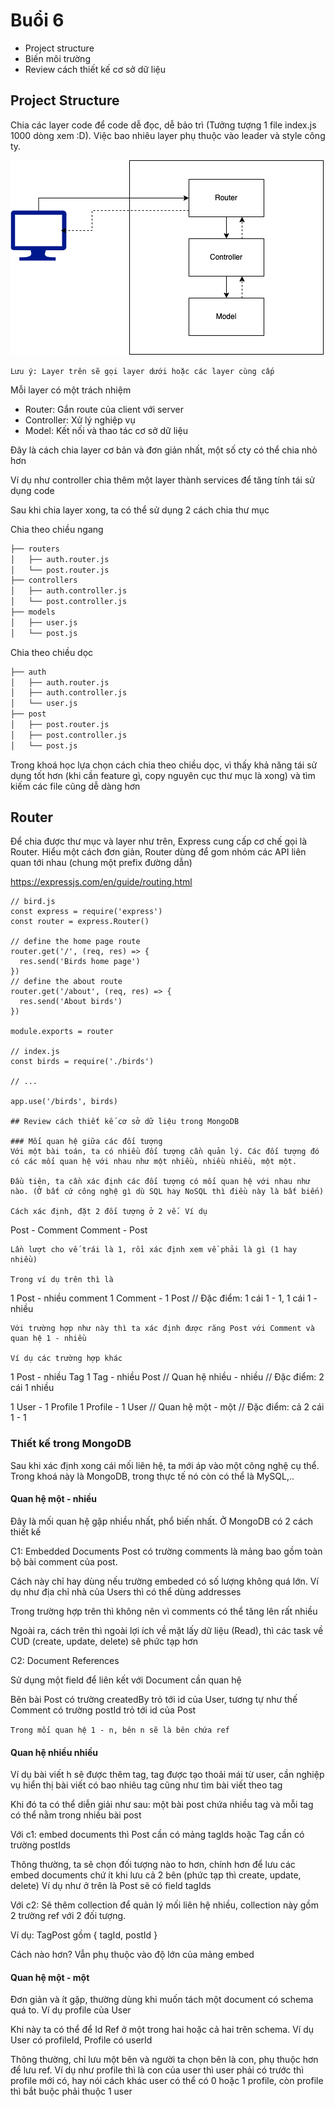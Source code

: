 # Buổi 6
- Project structure
- Biến môi trường
- Review cách thiết kế cơ sở dữ liệu

## Project Structure
Chia các layer code để code dễ đọc, dễ bảo trì (Tưởng tượng 1 file index.js 1000 dòng xem :D). Việc bao nhiêu layer phụ thuộc vào leader và style công ty.

![layer](static/layer.png)

`Lưu ý: Layer trên sẽ gọi layer dưới hoặc các layer cùng cấp`

Mỗi layer có một trách nhiệm

- Router: Gắn route của client với server
- Controller: Xử lý nghiệp vụ
- Model: Kết nối và thao tác cơ sở dữ liệu

Đây là cách chia layer cơ bản và đơn giản nhất, một số cty có thể chia nhỏ hơn 

Ví dụ như controller chia thêm một layer thành services để tăng tính tái sử dụng code

Sau khi chia layer xong, ta có thể sử dụng 2 cách chia thư mục

Chia theo chiều ngang
```bash
├── routers
│   ├── auth.router.js
│   └── post.router.js
├── controllers
│   ├── auth.controller.js
│   └── post.controller.js
├── models
│   ├── user.js
│   └── post.js
```
Chia theo chiều dọc
```bash
├── auth
│   ├── auth.router.js
│   ├── auth.controller.js
│   └── user.js
├── post
│   ├── post.router.js
│   ├── post.controller.js
│   └── post.js
```

Trong khoá học lựa chọn cách chia theo chiều dọc, vì thấy khả năng tái sử dụng tốt hơn (khi cần feature gì, copy nguyên cục thư mục là xong) và tìm kiếm các file cũng dễ dàng hơn

## Router
Để chia được thư mục và layer như trên, Express cung cấp cơ chế gọi là Router. Hiểu một cách đơn giản, Router dùng để gom nhóm các API liên quan tới nhau (chung một prefix đường dẫn)

https://expressjs.com/en/guide/routing.html

```
// bird.js
const express = require('express')
const router = express.Router()

// define the home page route
router.get('/', (req, res) => {
  res.send('Birds home page')
})
// define the about route
router.get('/about', (req, res) => {
  res.send('About birds')
})

module.exports = router

// index.js
const birds = require('./birds')

// ...

app.use('/birds', birds)

## Review cách thiết kế cơ sở dữ liệu trong MongoDB

### Mối quan hệ giữa các đối tượng
Với một bài toán, ta có nhiều đối tượng cần quản lý. Các đối tượng đó có các mối quan hệ với nhau như một nhiều, nhiều nhiều, một một.

Đầu tiên, ta cần xác định các đối tượng có mối quan hệ với nhau như nào. (Ở bất cứ công nghệ gì dù SQL hay NoSQL thì điều này là bất biến)

Cách xác định, đặt 2 đối tượng ở 2 vế. Ví dụ
```
Post - Comment
Comment - Post
```
Lần lượt cho vế trái là 1, rồi xác định xem về phải là gì (1 hay nhiều)

Trong ví dụ trên thì là 
```
1 Post - nhiều comment
1 Comment - 1 Post
// Đặc điểm: 1 cái 1 - 1, 1 cái 1 - nhiều
```
Với trường hợp như này thì ta xác định được răng Post với Comment và quan hệ 1 - nhiều

Ví dụ các trường hợp khác
```
1 Post - nhiều Tag
1 Tag - nhiều Post
// Quan hệ nhiều - nhiều
// Đặc điểm: 2 cái 1 nhiều 

1 User - 1 Profile
1 Profile - 1 User
// Quan hệ một - một
// Đặc điểm: cả 2 cái 1 - 1

### Thiết kế trong MongoDB
Sau khi xác định xong cái mối liên hệ, ta mới áp vào một công nghệ cụ thể. Trong khoá này là MongoDB, trong thực tế nó còn có thể là MySQL,..

#### Quan hệ một - nhiều
Đây là mối quan hệ gặp nhiều nhất, phổ biến nhất. Ở MongoDB có 2 cách thiết kế

C1: Embedded Documents
Post có trường comments là mảng bao gồm toàn bộ bài comment của post. 

Cách này chỉ hay dùng nếu trường embeded có số lượng không quá lớn. Ví dụ như địa chỉ nhà của Users thì có thể dùng addresses

Trong trường hợp trên thì không nên vì comments có thể tăng lên rất nhiều

Ngoài ra, cách trên thì ngoài lợi ích về mặt lấy dữ liệu (Read), thì các task về CUD (create, update, delete) sẽ phức tạp hơn

C2: Document References

Sử dụng một field để liên kết với Document cần quan hệ

Bên bài Post có trường createdBy trỏ tới id của User, tương tự như thế Comment có trường postId trỏ tới id của Post 

`Trong mối quan hệ 1 - n, bên n sẽ là bên chứa ref`

#### Quan hệ nhiều nhiều
Ví dụ bài viết h sẽ được thêm tag, tag được tạo thoải mái từ user, cần nghiệp vụ hiển thị bài viết có bao nhiêu tag cũng như tìm bài viết theo tag

Khi đó ta có thể diễn giải như sau: một bài post chứa nhiều tag và mỗi tag có thể nằm trong nhiều bài post

Với c1: embed documents thì Post cần có mảng tagIds hoặc Tag cần có trường postIds

Thông thường, ta sẽ chọn đối tượng nào to hơn, chính hơn để lưu các embed documents chứ ít khi lưu cả 2 bên (phức tạp thì create, update, delete)
Ví dụ như ở trên là Post sẽ có field tagIds 

Với c2: Sẽ thêm collection để quản lý mối liên hệ nhiều, collection này gồm 2 trường ref với 2 đối tượng.

Ví dụ: TagPost gồm { tagId, postId }

Cách nào hơn? Vẫn phụ thuộc vào độ lớn của mảng embed

#### Quan hệ một - một
Đơn giản và ít gặp, thường dùng khi muốn tách một document có schema quá to. Ví dụ profile của User

Khi này ta có thể để Id Ref ở một trong hai hoặc cả hai trên schema. Ví dụ User có profileId, Profile có userId

Thông thường, chỉ lưu một bên và người ta chọn bên là con, phụ thuộc hơn để lưu ref. Ví dụ như profile thì là con của user thì user phải có trước thì profile mới có, hay nói cách khác user có thể có 0 hoặc 1 profile, còn profile thì bắt buộc phải thuộc 1 user


